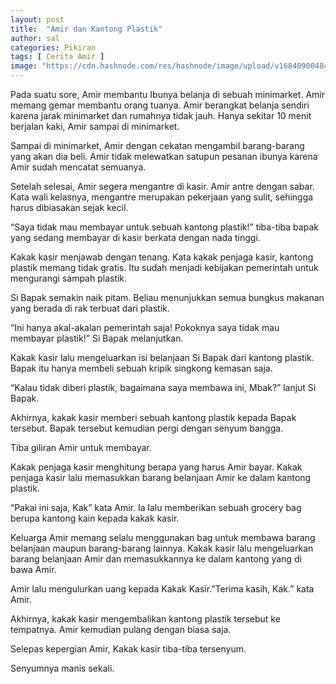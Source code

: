 ```yaml
---
layout: post
title:  "Amir dan Kantong Plastik"
author: sal
categories: Pikiran
tags: [ Cerita Amir ]
image: "https://cdn.hashnode.com/res/hashnode/image/upload/v1684090048400/735d9ff9-94ee-4b93-91e9-6ee1900def07.webp?w=1600&h=840&fit=crop&crop=entropy&auto=compress,format&format=webp"
---
```


Pada suatu sore, Amir membantu Ibunya belanja di sebuah minimarket. Amir memang gemar membantu orang tuanya. Amir berangkat belanja sendiri karena jarak minimarket dan rumahnya tidak jauh. Hanya sekitar 10 menit berjalan kaki, Amir sampai di minimarket.

Sampai di minimarket, Amir dengan cekatan mengambil barang-barang yang akan dia beli. Amir tidak melewatkan satupun pesanan ibunya karena Amir sudah mencatat semuanya.

Setelah selesai, Amir segera mengantre di kasir. Amir antre dengan sabar. Kata wali kelasnya, mengantre merupakan pekerjaan yang sulit, sehingga harus dibiasakan sejak kecil.

“Saya tidak mau membayar untuk sebuah kantong plastik!” tiba-tiba bapak yang sedang membayar di kasir berkata dengan nada tinggi.

Kakak kasir menjawab dengan tenang. Kata kakak penjaga kasir, kantong plastik memang tidak gratis. Itu sudah menjadi kebijakan pemerintah untuk mengurangi sampah plastik.

Si Bapak semakin naik pitam. Beliau menunjukkan semua bungkus makanan yang berada di rak terbuat dari plastik.

“Ini hanya akal-akalan pemerintah saja! Pokoknya saya tidak mau membayar plastik!” Si Bapak melanjutkan.

Kakak kasir lalu mengeluarkan isi belanjaan Si Bapak dari kantong plastik. Bapak itu hanya membeli sebuah kripik singkong kemasan saja.

“Kalau tidak diberi plastik, bagaimana saya membawa ini, Mbak?” lanjut Si Bapak.

Akhirnya, kakak kasir memberi sebuah kantong plastik kepada Bapak tersebut. Bapak tersebut kemudian pergi dengan senyum bangga.

Tiba giliran Amir untuk membayar.

Kakak penjaga kasir menghitung berapa yang harus Amir bayar. Kakak penjaga kasir lalu memasukkan barang belanjaan Amir ke dalam kantong plastik.

“Pakai ini saja, Kak” kata Amir. Ia lalu memberikan sebuah grocery bag berupa kantong kain kepada kakak kasir.

Keluarga Amir memang selalu menggunakan bag untuk membawa barang belanjaan maupun barang-barang lainnya. Kakak kasir lalu mengeluarkan barang belanjaan Amir dan memasukkannya ke dalam kantong yang di bawa Amir.

Amir lalu mengulurkan uang kepada Kakak Kasir.”Terima kasih, Kak.” kata Amir.

Akhirnya, kakak kasir mengembalikan kantong plastik tersebut ke tempatnya. Amir kemudian pulang dengan biasa saja.

Selepas kepergian Amir, Kakak kasir tiba-tiba tersenyum.

Senyumnya manis sekali.
